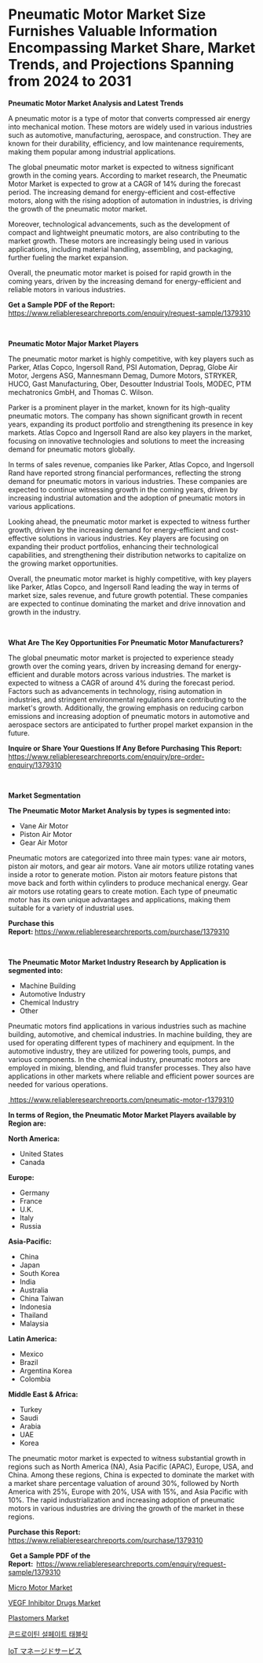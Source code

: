 <p><h1>Pneumatic Motor Market Size Furnishes Valuable Information Encompassing Market Share, Market Trends, and Projections Spanning from 2024 to 2031</h1></p><p><strong>Pneumatic Motor Market Analysis and Latest Trends</strong></p>
<p><p>A pneumatic motor is a type of motor that converts compressed air energy into mechanical motion. These motors are widely used in various industries such as automotive, manufacturing, aerospace, and construction. They are known for their durability, efficiency, and low maintenance requirements, making them popular among industrial applications.</p><p>The global pneumatic motor market is expected to witness significant growth in the coming years. According to market research, the Pneumatic Motor Market is expected to grow at a CAGR of 14% during the forecast period. The increasing demand for energy-efficient and cost-effective motors, along with the rising adoption of automation in industries, is driving the growth of the pneumatic motor market.</p><p>Moreover, technological advancements, such as the development of compact and lightweight pneumatic motors, are also contributing to the market growth. These motors are increasingly being used in various applications, including material handling, assembling, and packaging, further fueling the market expansion.</p><p>Overall, the pneumatic motor market is poised for rapid growth in the coming years, driven by the increasing demand for energy-efficient and reliable motors in various industries.</p></p>
<p><strong>Get a Sample PDF of the Report:&nbsp;</strong> <a href="https://www.reliableresearchreports.com/enquiry/request-sample/1379310">https://www.reliableresearchreports.com/enquiry/request-sample/1379310</a></p>
<p>&nbsp;</p>
<p><strong>Pneumatic Motor Major Market Players</strong></p>
<p><p>The pneumatic motor market is highly competitive, with key players such as Parker, Atlas Copco, Ingersoll Rand, PSI Automation, Deprag, Globe Air Motor, Jergens ASG, Mannesmann Demag, Dumore Motors, STRYKER, HUCO, Gast Manufacturing, Ober, Desoutter Industrial Tools, MODEC, PTM mechatronics GmbH, and Thomas C. Wilson. </p><p>Parker is a prominent player in the market, known for its high-quality pneumatic motors. The company has shown significant growth in recent years, expanding its product portfolio and strengthening its presence in key markets. Atlas Copco and Ingersoll Rand are also key players in the market, focusing on innovative technologies and solutions to meet the increasing demand for pneumatic motors globally.</p><p>In terms of sales revenue, companies like Parker, Atlas Copco, and Ingersoll Rand have reported strong financial performances, reflecting the strong demand for pneumatic motors in various industries. These companies are expected to continue witnessing growth in the coming years, driven by increasing industrial automation and the adoption of pneumatic motors in various applications.</p><p>Looking ahead, the pneumatic motor market is expected to witness further growth, driven by the increasing demand for energy-efficient and cost-effective solutions in various industries. Key players are focusing on expanding their product portfolios, enhancing their technological capabilities, and strengthening their distribution networks to capitalize on the growing market opportunities.</p><p>Overall, the pneumatic motor market is highly competitive, with key players like Parker, Atlas Copco, and Ingersoll Rand leading the way in terms of market size, sales revenue, and future growth potential. These companies are expected to continue dominating the market and drive innovation and growth in the industry.</p></p>
<p>&nbsp;</p>
<p><strong>What Are The Key Opportunities For Pneumatic Motor Manufacturers?</strong></p>
<p><p>The global pneumatic motor market is projected to experience steady growth over the coming years, driven by increasing demand for energy-efficient and durable motors across various industries. The market is expected to witness a CAGR of around 4% during the forecast period. Factors such as advancements in technology, rising automation in industries, and stringent environmental regulations are contributing to the market's growth. Additionally, the growing emphasis on reducing carbon emissions and increasing adoption of pneumatic motors in automotive and aerospace sectors are anticipated to further propel market expansion in the future.</p></p>
<p><strong>Inquire or Share Your Questions If Any Before Purchasing This Report:</strong> <a href="https://www.reliableresearchreports.com/enquiry/pre-order-enquiry/1379310">https://www.reliableresearchreports.com/enquiry/pre-order-enquiry/1379310</a></p>
<p>&nbsp;</p>
<p><strong>Market Segmentation</strong></p>
<p><strong>The Pneumatic Motor Market Analysis by types is segmented into:</strong></p>
<p><ul><li>Vane Air Motor</li><li>Piston Air Motor</li><li>Gear Air Motor</li></ul></p>
<p><p>Pneumatic motors are categorized into three main types: vane air motors, piston air motors, and gear air motors. Vane air motors utilize rotating vanes inside a rotor to generate motion. Piston air motors feature pistons that move back and forth within cylinders to produce mechanical energy. Gear air motors use rotating gears to create motion. Each type of pneumatic motor has its own unique advantages and applications, making them suitable for a variety of industrial uses.</p></p>
<p><strong>Purchase this Report:&nbsp;</strong><a href="https://www.reliableresearchreports.com/purchase/1379310">https://www.reliableresearchreports.com/purchase/1379310</a></p>
<p>&nbsp;</p>
<p><strong>The Pneumatic Motor Market Industry Research by Application is segmented into:</strong></p>
<p><ul><li>Machine Building</li><li>Automotive Industry</li><li>Chemical Industry</li><li>Other</li></ul></p>
<p><p>Pneumatic motors find applications in various industries such as machine building, automotive, and chemical industries. In machine building, they are used for operating different types of machinery and equipment. In the automotive industry, they are utilized for powering tools, pumps, and various components. In the chemical industry, pneumatic motors are employed in mixing, blending, and fluid transfer processes. They also have applications in other markets where reliable and efficient power sources are needed for various operations.</p></p>
<p><a href="https://www.reliableresearchreports.com/pneumatic-motor-r1379310">&nbsp;https://www.reliableresearchreports.com/pneumatic-motor-r1379310</a></p>
<p><strong>In terms of Region, the Pneumatic Motor Market Players available by Region are:</strong></p>
<p>
    <p> <strong> North America: </strong>
        <ul>
            <li>United States</li>
            <li>Canada</li>
        </ul>
        </p> 
    <p> <strong> Europe: </strong>
        <ul>
            <li>Germany</li>
            <li>France</li>
            <li>U.K.</li>
            <li>Italy</li>
            <li>Russia</li>
        </ul>
        </p> 
    <p> <strong> Asia-Pacific: </strong>
        <ul>
            <li>China</li>
            <li>Japan</li>
            <li>South Korea</li>
            <li>India</li>
            <li>Australia</li>
            <li>China Taiwan</li>
            <li>Indonesia</li>
            <li>Thailand</li>
            <li>Malaysia</li>
        </ul>
        </p> 
    <p> <strong> Latin America: </strong>
        <ul>
            <li>Mexico</li>
            <li>Brazil</li>
            <li>Argentina Korea</li>
            <li>Colombia</li>
        </ul>
        </p> 
    <p> <strong> Middle East & Africa: </strong>
        <ul>
            <li>Turkey</li>
            <li>Saudi</li>
            <li>Arabia</li>
            <li>UAE</li>
            <li>Korea</li>
        </ul>
    </p>
    </p>
<p><p>The pneumatic motor market is expected to witness substantial growth in regions such as North America (NA), Asia Pacific (APAC), Europe, USA, and China. Among these regions, China is expected to dominate the market with a market share percentage valuation of around 30%, followed by North America with 25%, Europe with 20%, USA with 15%, and Asia Pacific with 10%. The rapid industrialization and increasing adoption of pneumatic motors in various industries are driving the growth of the market in these regions.</p></p>
<p><strong>Purchase this Report: </strong><a href="https://www.reliableresearchreports.com/purchase/1379310">https://www.reliableresearchreports.com/purchase/1379310</a></p>
<p>&nbsp;<strong>Get a Sample PDF of the Report:&nbsp;&nbsp;</strong><a href="https://www.reliableresearchreports.com/enquiry/request-sample/1379310">https://www.reliableresearchreports.com/enquiry/request-sample/1379310</a></p>
<p><strong></strong></p>
<p><p><a href="https://github.com/bmorecock/Market-Research-Report-List-3/blob/main/micro-motor-market.md">Micro Motor Market</a></p><p><a href="https://skillful-vermicelli-b89.notion.site/VEGF-Inhibitor-Drugs-Market-Analysis-Its-CAGR-Market-Segmentation-and-Global-Industry-Overview-b8e3d5fa129241408838f1cb80455980">VEGF Inhibitor Drugs Market</a></p><p><a href="https://issuu.com/reportprime-2/docs/plastomers-market-size-2030.pptx">Plastomers Market</a></p><p><a href="https://github.com/vsn7qpua81q/Market-Research-Report-List-1/blob/main/243839932502.md">콘드로이틴 설페이트 태블릿</a></p><p><a href="https://github.com/adcxff01450218/Market-Research-Report-List-1/blob/main/157979235488.md">IoT マネージドサービス</a></p></p>